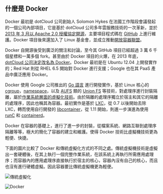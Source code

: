 ## 什麼是 Docker

Docker 最初是 dotCloud 公司創始人 Solomon Hykes 在法國工作階段會議發起的一個公司內部項目，它是基於 dotCloud 公司多年雲服務技術的一次革新，並於 [2013 年 3 月以 Apache 2.0 授權協定開源](https://en.wikipedia.org/wiki/Docker_(software))，主要項目程式碼在 [GitHub](https://github.com/docker/docker) 上進行維護。Docker 項目後來還加入了 Linux 基金會，並成立推動[開放容器聯盟](https://www.opencontainers.org/)。

Docker 自開源後受到廣泛的關注和討論，至今其 GitHub 項目已經超過 3 萬 6 千個星標和一萬多個 fork。甚至由於 Docker 項目的火爆，在 2013 年底，[dotCloud 公司決定改名為 Docker](https://blog.docker.com/2013/10/dotcloud-is-becoming-docker-inc/)。Docker 最初是在 Ubuntu 12.04 上開發實作的；Red Hat 則從 RHEL 6.5 開始對 Docker 進行支援；Google 也在其 PaaS 產品中廣泛應用 Docker。

Docker 使用 Google 公司推出的 [Go 語言](https://golang.org/) 進行開發實作，基於 Linux 核心的 [cgroup](https://zh.wikipedia.org/wiki/Cgroups)，[namespace](https://en.wikipedia.org/wiki/Linux_namespaces)，以及 [AUFS](https://en.wikipedia.org/wiki/Aufs) 類的 [Union FS](https://en.wikipedia.org/wiki/Union_mount) 等技術，對處理序進行封裝隔離，屬於[作業系統層面的虛擬化技術](https://en.wikipedia.org/wiki/Operating-system-level_virtualization)。由於隔離的處理序獨立於宿主和其它的隔離的處理序，因此也稱其為容器。最初實作是基於 [LXC](https://linuxcontainers.org/lxc/introduction/)，從 0.7 以後開始去除 LXC，轉而使用自行開發的 [libcontainer](https://github.com/docker/libcontainer)，從 1.11 開始，則進一步演進為使用 [runC](http://runc.io/) 和 [containerd](https://containerd.tools/)。

Docker 在容器的基礎上，進行了進一步的封裝，從檔案系統、網路互聯到處理序隔離等等，極大的簡化了容器的建立和維護。使得 Docker 技術比虛擬機技術更為輕便、快捷。

下面的圖片比較了 Docker 和傳統虛擬化方式的不同之處。傳統虛擬機技術是虛擬出一套硬體後，在其上執行一個完整作業系統，在該系統上再執行所需應用處理序；而容器內的應用處理序直接執行於宿主的核心，容器內沒有自己的核心，而且也沒有進行硬體虛擬。因此容器要比傳統虛擬機更為輕便。

![傳統虛擬化](../_images/virtualization.png)

![Docker](../_images/docker.png)
